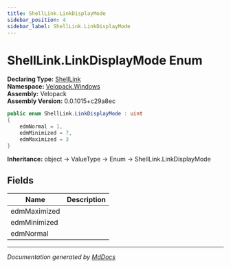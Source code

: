 ```yaml
---
title: ShellLink.LinkDisplayMode
sidebar_position: 4
sidebar_label: ShellLink.LinkDisplayMode
---
```

<!--  
  <auto-generated>   
    The contents of this file were generated by a tool.  
    Changes to this file may be list if the file is regenerated  
  </auto-generated>   
-->

# ShellLink.LinkDisplayMode Enum

**Declaring Type:** [ShellLink](../index.md)  
**Namespace:** [Velopack.Windows](../../index.md)  
**Assembly:** Velopack  
**Assembly Version:** 0.0.1015+c29a8ec

```csharp
public enum ShellLink.LinkDisplayMode : uint
{
    edmNormal = 1,
    edmMinimized = 7,
    edmMaximized = 3
}
```

**Inheritance:** object → ValueType → Enum → ShellLink.LinkDisplayMode

## Fields

| Name         | Description |
| ------------ | ----------- |
| edmMaximized |             |
| edmMinimized |             |
| edmNormal    |             |

___

*Documentation generated by [MdDocs](https://github.com/ap0llo/mddocs)*
